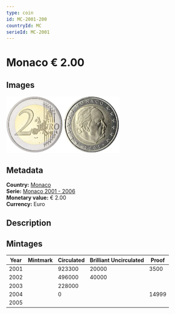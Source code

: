 ```yaml
---
type: coin
id: MC-2001-200
countryId: MC
serieId: MC-2001
---
```


# Monaco € 2.00

## Images

<img src="../../../Images/common-2002-200.webp" height="150" alt="Front image"><img src="Images/monaco-2001-200.webp" height="150" alt="Back image">

## Metadata

**Country:** [Monaco](../index.md)\
**Serie:** [Monaco 2001 - 2006](index.md)\
**Monetary value:** € 2.00\
**Currency:** Euro

## Description

## Mintages

| Year | Mintmark | Circulated | Brilliant Uncirculated | Proof |
| ---- | -------- | ---------- | ---------------------- | ----- |
| 2001 |          | 923300     | 20000                  | 3500  |
| 2002 |          | 496000     | 40000                  |       |
| 2003 |          | 228000     |                        |       |
| 2004 |          | 0          |                        | 14999 |
| 2005 |          |            |                        |       |
